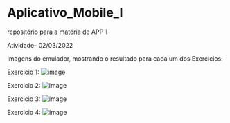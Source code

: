 # Aplicativo_Mobile_I
repositório para a matéria de APP 1


Atividade- 02/03/2022

Imagens do emulador, mostrando o resultado para cada um dos Exercicios:

Exercicio 1:
![image](https://user-images.githubusercontent.com/89554510/156461497-298e515f-4747-4631-90b9-48583fa8284b.png)

Exercicio 2:
![image](https://user-images.githubusercontent.com/89554510/156461868-3440cc2b-3036-4e96-b7eb-c3f462062840.png)

Exercicio 3:
![image](https://user-images.githubusercontent.com/89554510/156462051-c6017129-e83b-4609-a4f2-61d4c6ec0a0c.png)

Exercicio 4:
![image](https://user-images.githubusercontent.com/89554510/156462644-8ce8e646-3890-4812-a667-94780af00f63.png)

